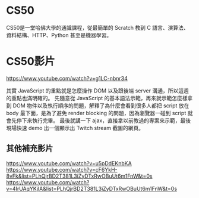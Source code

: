 # CS50

CS50是一堂哈佛大學的通識課程，從最簡單的 Scratch 教到 C 語言、演算法、資料結構、HTTP、Python 甚至是機器學習。

# CS50影片

https://www.youtube.com/watch?v=g1LC-nbnr34

其實 JavaScript 的重點就是怎麼操作 DOM 以及跟後端 server 溝通，所以這週的重點也滿明確的。
先隨意從 JavaScript 的基本語法示範，再來就示範怎麼樣拿到 DOM 物件以及執行順序的問題，解釋了為什麼會看到很多人都把 script 放在 body 最下面，是為了避免 render blocking 的問題，因為瀏覽器一碰到 script 就會先停下來執行完畢。
最後就講一下 ajax，直接拿以前教過的專案來示範，最後現場快速 demo 出一個顯示出 Twitch stream 截圖的網頁。

## 其他補充影片
https://www.youtube.com/watch?v=u5pDdEKnbKA
https://www.youtube.com/watch?v=cF6YkH-8vFk&list=PLhQjrBD2T381L3iZyDTxRwOBuUt6m1FnW&t=0s
https://www.youtube.com/watch?v=4IrUAqYKjIA&list=PLhQjrBD2T381L3iZyDTxRwOBuUt6m1FnW&t=0s
